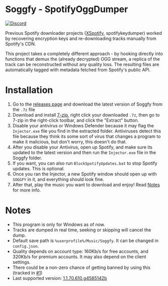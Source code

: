 # Soggfy - SpotifyOggDumper
[![Discord](https://discord.com/api/guilds/897274718942531594/widget.png)](https://discord.gg/syc9aMDVBf)

Previous Spotify downloader projects ([XSpotify](https://web.archive.org/web/20200303145624/https://github.com/meik97/XSpotify), spotifykeydumper) worked by recovering encryption keys and re-downloading tracks manually from Spotify's CDN.

This project takes a completely different approach - by hooking directly into functions that demux the (already decrypted) OGG stream, a replica of the track can be reconstructed without any quality loss. The resulting files are automatically tagged with metadata fetched from Spotify's public API.

# Installation
1. Go to the [releases page](https://github.com/Rafiuth/Soggfy/releases) and download the latest version of Soggfy from the `.7z` file
2. Download and install [7-zip](https://7-zip.org), right click your downloaded `.7z`, then go to 7-zip in the right-click toolbar, and click the "Extract" button.
3. Disable your antivirus or Windows Defender because it may flag the `Injector.exe` file you find in the extracted folder. Antiviruses detect this file because they think its some sort of virus that changes a program to make it malicious, but don't worry, this doesn't do that.
4. After you disable your Antivirus, open up Spotify, and make sure its updated to the latest version and then run the `Injector.exe` file in the Soggfy folder.
5. If you want, you can also run `BlockSpotifyUpdates.bat` to stop Spotify updates. This is optional.
6. Once you ran the Injector, a new Spotify window should open up with `SOGGFY` in it, and everything should look fine.
7. After that, play the music you want to download and enjoy! Read [Notes](https://github.com/Rafiuth/Soggfy#Notes) for more info.

# Notes
- This program is only for Windows as of now.
- Tracks are dumped in real time, seeking or skipping will cancel the dump.
- Default save path is `%userprofile%/Music/Soggfy`. It can be changed in `config.json`.
- Quality depends on account type: 160Kb/s for free accounts, and 320Kb/s for premium accounts. It may also depend on the client settings.
- There could be a non-zero chance of getting banned by using this (tracked in [#1](https://github.com/Rafiuth/Soggfy/issues/1))
- Last supported version: [1.1.70.610.g4585142b](https://upgrade.scdn.co/upgrade/client/win32-x86/spotify_installer-1.1.70.610.g4585142b-8.exe)
